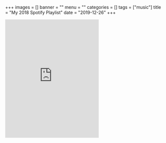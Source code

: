 +++
images = []
banner = ""
menu = ""
categories = []
tags = ["music"]
title = "My 2018 Spotify Playlist"
date = "2019-12-26"
+++
<iframe src="https://open.spotify.com/embed/playlist/37i9dQZF1EjnYX0cHvbk65" width="300" height="380" frameborder="0" allowtransparency="true" allow="encrypted-media"></iframe>